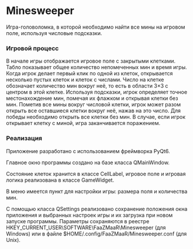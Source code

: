 # Minesweeper
Игра-головоломка, в которой необходимо найти все мины на игровом поле, используя числовые подсказки.

### Игровой процесс
В начале игры отображается игровое поле с закрытыми клетками. Табло показывает общее количество непомеченных мин и время игры. Когда игрок делает первый клик по одной из клеток, открывается несколько пустых клеток и клеток с числами. Число на клетке обозначает количество мин вокруг неё, то есть в области 3×3 с центром в этой клетке. Используя подсказки, игрок определяет точное местонахождение мин, помечая их флажком и открывая клетки без мин. Пометив все мины вокруг числовой клетки, игрок может разом открыть все оставшиеся клетки вокруг неё, нажав на это число. Для победы необходимо открыть все клетки без мин. В случае, если игрок открывает клетку с миной, игра заканчивается поражением.

### Реализация
Приложение разработано с использованием фреймворка PyQt6.

Главное окно программы создано на базе класса QMainWindow.

Состояние клеток хранится в классе CellLabel, игровое поле и игровая логика реализована в классе GameWidget.

В меню имеется пункт для настройки игры: размера поля и количества мин.

С помощью класса QSettings реализовано сохранение положения окна приложения и выбранных настроек игры и их загрузка при новом запуске программы. Параметры сохраняются в реестре HKEY_CURRENT_USER\SOFTWARE\FaaZMaaR\Minesweeper (для Windows) или в файле $HOME/.config/FaaZMaaR/Minesweeper.conf (для Unix).